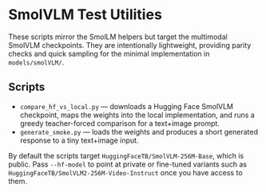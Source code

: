 # SmolVLM Test Utilities

These scripts mirror the SmolLM helpers but target the multimodal SmolVLM
checkpoints.  They are intentionally lightweight, providing parity checks and
quick sampling for the minimal implementation in `models/smolVLM/`.

## Scripts

- `compare_hf_vs_local.py` — downloads a Hugging Face SmolVLM checkpoint,
  maps the weights into the local implementation, and runs a greedy
  teacher-forced comparison for a text+image prompt.
- `generate_smoke.py` — loads the weights and produces a short generated
  response to a tiny text+image input.

By default the scripts target `HuggingFaceTB/SmolVLM-256M-Base`, which is
public.  Pass `--hf-model` to point at private or fine-tuned variants such as
`HuggingFaceTB/SmolVLM2-256M-Video-Instruct` once you have access to them.
